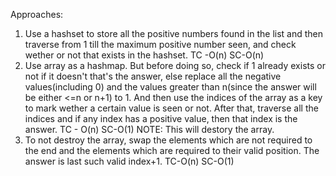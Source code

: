 Approaches:
1. Use a hashset to store all the positive numbers found in the list and then traverse from 1 till the maximum positive number seen, and check wether or not that exists in the hashset. TC -O(n) SC-O(n)
2. Use array as a hashmap. But before doing so, check if 1 already exists or not if it doesn't that's the answer, else replace all the negative values(including 0) and the values greater than n(since the answer will be either <=n or n+1) to 1. And then use the indices of the array as a key to mark wether a certain value is seen or not. After that, traverse all the indices and if any index has a positive value, then that index is the answer. TC - O(n) SC-O(1) NOTE: This will destory the array.
3. To not destroy the array, swap the elements which are not required to the end and the elements which are required to their valid position. The answer is last such valid index+1. TC-O(n) SC-O(1)